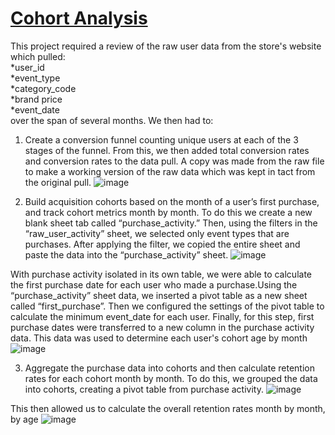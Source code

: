 # <a href="https://docs.google.com/spreadsheets/d/191FWVlKKGemdO0juMNrabvlMQktuTJyVZ-weMs4uV7E/edit?gid=38637670#gid=38637670" target="blank">Cohort Analysis </a>
This project required a review of the raw user data from the store's website which pulled:<br> *user_id<br>*event_type	<br>*category_code	<br>*brand	price	<br>*event_date <br>over the span of several months. We then had to:
1) Create a conversion funnel counting unique users at each of the 3 stages of the funnel. From this, we then added total conversion rates and conversion rates to the data pull. A copy was made from the raw file to make a working version of the raw data which was kept in tact from the original pull. ![image](https://github.com/user-attachments/assets/2b225378-d622-47d4-9c00-9512c3c4c917)

   
2) Build acquisition cohorts based on the month of a user’s first purchase, and track cohort metrics month by month. To do this we create a new blank sheet tab called “purchase_activity.” Then, using the filters in the “raw_user_activity” sheet, we selected only event types that are purchases. After applying the filter, we copied the entire sheet and paste the data into the “purchase_activity” sheet. ![image](https://github.com/user-attachments/assets/3d5e87d7-8743-45d8-9475-43c481a1d3ce)

   
With purchase activity isolated in its own table, we were able to calculate the first purchase date for each user who made a purchase.Using the “purchase_activity” sheet data, we inserted a pivot table as a new sheet called “first_purchase”. Then we configured the settings of the pivot table to calculate the minimum event_date for each user. Finally, for this step, first purchase dates were transferred to a new column in the purchase activity data.  This data was used to determine each user's cohort age by month ![image](https://github.com/user-attachments/assets/ff75a004-ebb5-4e49-99d1-fc09b01a96cf)


3) Aggregate the purchase data into cohorts and then calculate retention rates for each cohort month by month. To do this, we grouped the data into cohorts, creating a pivot table from purchase activity. ![image](https://github.com/user-attachments/assets/ff2cc8e5-40f3-4f0b-a084-367f7be5ed91)

This then allowed us to calculate the overall retention rates month by month, by age ![image](https://github.com/user-attachments/assets/cda921c9-3774-444f-96d0-01ba296bf057)



